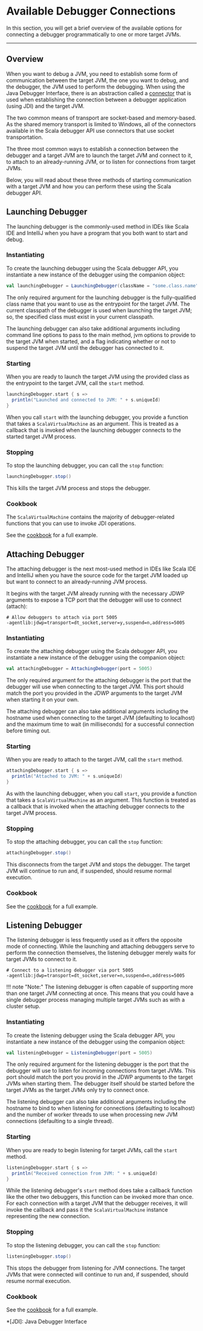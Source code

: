 # Available Debugger Connections

In this section, you will get a brief overview of the available options for
connecting a debugger programmatically to one or more target JVMs.

---

## Overview

When you want to debug a JVM, you need to establish some form of communication
between the target JVM, the one you want to debug, and the debugger, the
JVM used to perform the debugging. When using the Java Debugger Interface,
there is an abstraction called a [connector][connectors] that is used when
establishing the connection between a debugger application (using JDI) and the
target JVM.

The two common means of transport are socket-based and memory-based. As the
shared memory transport is limited to Windows, all of the connectors available
in the Scala debugger API use connectors that use socket transportation.

The three most common ways to establish a connection between the debugger and
a target JVM are to launch the target JVM and connect to it, to attach to an
already-running JVM, or to listen for connections from target JVMs.

Below, you will read about these three methods of starting communication with
a target JVM and how you can perform these using the Scala debugger API.

## Launching Debugger

The launching debugger is the commonly-used method in IDEs like Scala IDE and
IntelliJ when you have a program that you both want to start and debug.

### Instantiating

To create the launching debugger using the Scala debugger API, you instantiate
a new instance of the debugger using the companion object:

```scala
val launchingDebugger = LaunchingDebugger(className = "some.class.name")
```

The only required argument for the launching debugger is the fully-qualified
class name that you want to use as the entrypoint for the target JVM. The
current classpath of the debugger is used when launching the target JVM; so,
the specified class must exist in your current classpath.

The launching debugger can also take additional arguments including command
line options to pass to the main method, jvm options to provide to the target
JVM when started, and a flag indicating whether or not to suspend the target
JVM until the debugger has connected to it.

### Starting

When you are ready to launch the target JVM using the provided class as the
entrypoint to the target JVM, call the `start` method.

```scala
launchingDebugger.start { s =>
  println("Launched and connected to JVM: " + s.uniqueId)
}
```

When you call `start` with the launching debugger, you provide a function that
takes a `ScalaVirtualMachine` as an argument. This is treated as a callback
that is invoked when the launching debugger connects to the started target JVM
process.

### Stopping

To stop the launching debugger, you can call the `stop` function:

```scala
launchingDebugger.stop()
```

This kills the target JVM process and stops the debugger.

### Cookbook

The `ScalaVirtualMachine` contains the majority of debugger-related functions
that you can use to invoke JDI operations.

See the [cookbook][cookbook-launching] for a full example.

## Attaching Debugger

The attaching debugger is the next most-used method in IDEs like Scala IDE and
IntelliJ when you have the source code for the target JVM loaded up but want to
connect to an already-running JVM process.

It begins with the target JVM already running with the necessary JDWP arguments
to expose a TCP port that the debugger will use to connect (attach):

```
# Allow debuggers to attach via port 5005
-agentlib:jdwp=transport=dt_socket,server=y,suspend=n,address=5005
```

### Instantiating

To create the attaching debugger using the Scala debugger API, you instantiate
a new instance of the debugger using the companion object:

```scala
val attachingDebugger = AttachingDebugger(port = 5005)
```

The only required argument for the attaching debugger is the port that the
debugger will use when connecting to the target JVM. This port should match the
port you provided in the JDWP arguments to the target JVM when starting it on
your own.

The attaching debugger can also take additional arguments including the hostname
used when connecting to the target JVM (defaulting to localhost) and the maximum
time to wait (in milliseconds) for a successful connection before timing out.

### Starting

When you are ready to attach to the target JVM, call the `start` method.

```scala
attachingDebugger.start { s =>
  println("Attached to JVM: " + s.uniqueId)
}
```

As with the launching debugger, when you call `start`, you provide a function
that takes a `ScalaVirtualMachine` as an argument. This function is treated as
a callback that is invoked when the attaching debugger connects to the target
JVM process.

### Stopping

To stop the attaching debugger, you can call the `stop` function:

```scala
attachingDebugger.stop()
```

This disconnects from the target JVM and stops the debugger. The target JVM
will continue to run and, if suspended, should resume normal execution.

### Cookbook

See the [cookbook][cookbook-attaching] for a full example.

## Listening Debugger

The listening debugger is less frequently used as it offers the opposite mode
of connecting. While the launching and attaching debuggers serve to perform the
connection themselves, the listening debugger merely waits for target JVMs to
connect to it.

```
# Connect to a listening debugger via port 5005
-agentlib:jdwp=transport=dt_socket,server=n,suspend=n,address=5005
```

!!! note "Note:"
    The listening debugger is often capable of supporting more than one target
    JVM connecting at once. This means that you could have a single debugger
    process managing multiple target JVMs such as with a cluster setup.

### Instantiating

To create the listening debugger using the Scala debugger API, you instantiate
a new instance of the debugger using the companion object:

```scala
val listeningDebugger = ListeningDebugger(port = 5005)
```

The only required argument for the listening debugger is the port that the
debugger will use to listen for incoming connections from target JVMs. This
port should match the port you provid in the JDWP arguments to the target
JVMs when starting them. The debugger itself should be started before the
target JVMs as the target JVMs only try to connect once.

The listening debugger can also take additional arguments including the hostname
to bind to when listening for connections (defaulting to localhost) and the
number of worker threads to use when processing new JVM connections (defaulting
to a single thread).

### Starting

When you are ready to begin listening for target JVMs, call the `start` method.

```scala
listeningDebugger.start { s =>
  println("Received connection from JVM: " + s.uniqueId)
}
```

While the listening debugger's `start` method does take a callback function
like the other two debuggers, this function can be invoked more than once. For
each connection with a target JVM that the debugger receives, it will invoke
the callback and pass it the `ScalaVirtualMachine` instance representing the
new connection.

### Stopping

To stop the listening debugger, you can call the `stop` function:

```scala
listeningDebugger.stop()
```

This stops the debugger from listening for JVM connections. The target JVMs
that were connected will continue to run and, if suspended, should resume
normal execution.

### Cookbook

See the [cookbook][cookbook-listening] for a full example.

[connectors]: http://docs.oracle.com/javase/7/docs/technotes/guides/jpda/conninv.html
[cookbook-launching]: /cookbook/creating-a-launching-debugger/
[cookbook-attaching]: /cookbook/creating-an-attaching-debugger/
[cookbook-listening]: /cookbook/creating-a-listening-debugger/

*[JDI]: Java Debugger Interface

